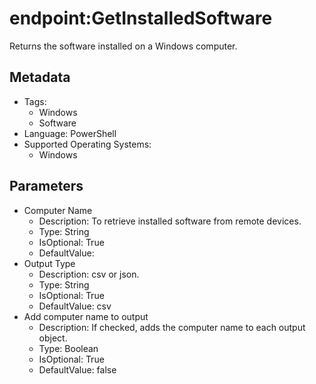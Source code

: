 <!-- region Generated -->
# endpoint:GetInstalledSoftware

Returns the software installed on a Windows computer.

## Metadata

- Tags:
  - Windows
  - Software
- Language: PowerShell
- Supported Operating Systems:
  - Windows

## Parameters

- Computer Name
  - Description: To retrieve installed software from remote devices.
  - Type: String
  - IsOptional: True
  - DefaultValue: 
- Output Type
  - Description: csv or json.
  - Type: String
  - IsOptional: True
  - DefaultValue: csv
- Add computer name to output
  - Description: If checked, adds the computer name to each output object.
  - Type: Boolean
  - IsOptional: True
  - DefaultValue: false
<!-- endregion -->
